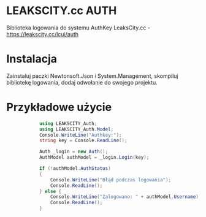 # LEAKSCITY.cc  AUTH
Biblioteka logowania do systemu AuthKey LeaksCity.cc - https://leakscity.cc/lcui/auth
# Instalacja
Zainstaluj paczki Newtonsoft.Json i System.Management, skompiluj bibliotekę logowania, dodaj odwołanie do swojego projektu.
# Przykładowe użycie
```csharp
			using LEAKSCITY_Auth;
			using LEAKSCITY_Auth.Model;
            Console.WriteLine("Authkey:");
            string key = Console.ReadLine();

            Auth _login = new Auth();
            AuthModel authModel = _login.Login(key);

            if (!authModel.AuthStatus)
            {
                Console.WriteLine("Błąd podczas logowania");
                Console.ReadLine();
            } else {
                Console.WriteLine("Zalogowano: " + authModel.Username);
                Console.ReadLine();
            }
```


